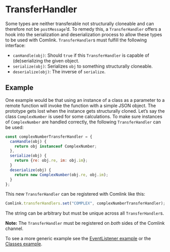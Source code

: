 # TransferHandler

Some types are neither transferable not structurally cloneable and can therefore not be `postMessage`’d. To remedy this, a `TransferHandler` offers a hook into the serialization and deserialization process to allow these types to be used with Comlink. `TransferHandler`s must fulfill the following interface:

- `canHandle(obj)`: Should `true` if this `TransferHandler` is capable of (de)serializing the given object.
- `serialize(obj)`: Serializes `obj` to something structurally cloneable.
- `deserialize(obj)`: The inverse of `serialize`.

## Example

One example would be that using an instance of a class as a parameter to a remote function will invoke the function with a simple JSON object. The prototype gets lost when the instance gets structurally cloned. Let’s say the class `ComplexNumber` is used for some calculations. To make sure instances of `ComplexNumber` are handled correctly, the following `TransferHandler` can be used:

```js
const complexNumberTransferHandler = {
  canHandle(obj) {
    return obj instanceof ComplexNumber;
  },
  serialize(obj) {
    return {re: obj.re, im: obj.im};
  }
  deserialize(obj) {
    return new ComplexNumber(obj.re, obj.im);
  }
};
```

This new `TransferHandler` can be registered with Comlink like this:

```js
Comlink.transferHandlers.set("COMPLEX", complexNumberTransferHandler);
```

The string can be arbitrary but must be unique across all `TransferHandler`s.

**Note:** The `TransferHandler` must be registered on _both_ sides of the Comlink channel.

To see a more generic example see the [EventListener example] or the [Classes example].

[eventlistener example]: https://github.com/GoogleChromeLabs/comlink/tree/master/docs/examples/eventlistener
[classes example]: https://github.com/GoogleChromeLabs/comlink/tree/master/docs/examples/classes

